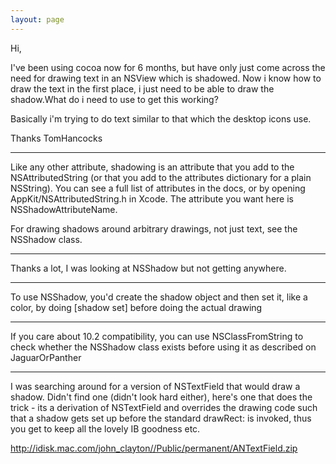 ```yaml
---
layout: page
---
```


Hi,

I've been using cocoa now for 6 months, but have only just come across the need for drawing text in an NSView which is shadowed. Now i know how to draw the text in the first place, i just need to be able to draw the shadow.What do i need to use to get this working?

Basically i'm trying to do text similar to that which the desktop icons use.

Thanks
TomHancocks

----

Like any other attribute, shadowing is an attribute that you add to the NSAttributedString (or that you add to the attributes dictionary for a plain NSString). You can see a full list of attributes in the docs, or by opening AppKit/NSAttributedString.h in Xcode. The attribute you want here is NSShadowAttributeName.

For drawing shadows around arbitrary drawings, not just text, see the NSShadow class.

----

Thanks a lot, I was looking at NSShadow but not getting anywhere.

----

To use NSShadow, you'd create the shadow object and then set it, like a color, by doing     [shadow set] before doing the actual drawing 

----

If you care about 10.2 compatibility, you can use NSClassFromString to check whether the NSShadow class exists before using it as described on JaguarOrPanther

----
I was searching around for a version of NSTextField that would draw a shadow.  Didn't find one (didn't look hard either), here's one that does the trick - its a derivation of NSTextField and overrides the drawing code such that a shadow gets set up before the standard drawRect: is invoked, thus you get to keep all the lovely IB goodness etc.  

http://idisk.mac.com/john_clayton//Public/permanent/ANTextField.zip

